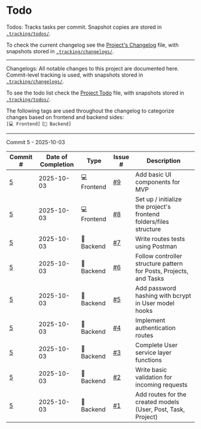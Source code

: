 # Todo
Todos:
Tracks tasks per commit. Snapshot copies are stored in [`.tracking/todos/`](./.tracking/todos/).

To check the current changelog see the [Project's Changelog](./Changelog.md) file, with snapshots stored in [`.tracking/changelogs/`](./.tracking/changelogs/).

---
Changelogs:
All notable changes to this project are documented here. Commit-level tracking is used, with snapshots stored in [`.tracking/changelogs/`](./.tracking/changelogs/).

To see the todo list check the [Project Todo](./Todo.md) file, with snapshots stored in [`.tracking/todos/`](./.tracking/todos/).

The following tags are used throughout the changelog to categorize changes based on frontend and backend sides:<br> `[💻 Frontend]` `[🔧 Backend]`

---

Commit 5 - 2025-10-03

| Commit # | Date of Completion | Type | Issue # | Description |
|----------|-------------------|------|---------|-------------|
|[5](./.tracking/todos/todo-5.md)|2025-10-03|💻 Frontend|[#9](https://github.com/Gallucky/ClarityBox/issues/9)|Add basic UI components for MVP
|[5](./.tracking/todos/todo-5.md)|2025-10-03|💻 Frontend|[#8](https://github.com/Gallucky/ClarityBox/issues/8)|Set up / initialize the project's frontend folders/files structure
|[5](./.tracking/todos/todo-5.md)|2025-10-03|🔧 Backend|[#7](https://github.com/Gallucky/ClarityBox/issues/7)|Write routes tests using Postman
|[5](./.tracking/todos/todo-5.md)|2025-10-03|🔧 Backend|[#6](https://github.com/Gallucky/ClarityBox/issues/6)|Follow controller structure pattern for Posts, Projects, and Tasks
|[5](./.tracking/todos/todo-5.md)|2025-10-03|🔧 Backend|[#5](https://github.com/Gallucky/ClarityBox/issues/5)|Add password hashing with bcrypt in User model hooks
|[5](./.tracking/todos/todo-5.md)|2025-10-03|🔧 Backend|[#4](https://github.com/Gallucky/ClarityBox/issues/4)|Implement authentication routes
|[5](./.tracking/todos/todo-5.md)|2025-10-03|🔧 Backend|[#3](https://github.com/Gallucky/ClarityBox/issues/3)|Complete User service layer functions
|[5](./.tracking/todos/todo-5.md)|2025-10-03|🔧 Backend|[#2](https://github.com/Gallucky/ClarityBox/issues/2)|Write basic validation for incoming requests
|[5](./.tracking/todos/todo-5.md)|2025-10-03|🔧 Backend|[#1](https://github.com/Gallucky/ClarityBox/issues/1)|Add routes for the created models (User, Post, Task, Project)
